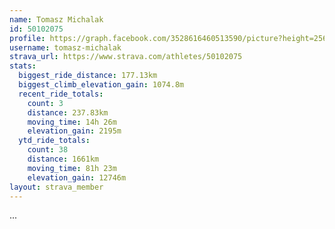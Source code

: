 ```yaml
---
name: Tomasz Michalak
id: 50102075
profile: https://graph.facebook.com/3528616460513590/picture?height=256&width=256
username: tomasz-michalak
strava_url: https://www.strava.com/athletes/50102075
stats:
  biggest_ride_distance: 177.13km
  biggest_climb_elevation_gain: 1074.8m
  recent_ride_totals:
    count: 3
    distance: 237.83km
    moving_time: 14h 26m
    elevation_gain: 2195m
  ytd_ride_totals:
    count: 38
    distance: 1661km
    moving_time: 81h 23m
    elevation_gain: 12746m
layout: strava_member
--- 
```

...
